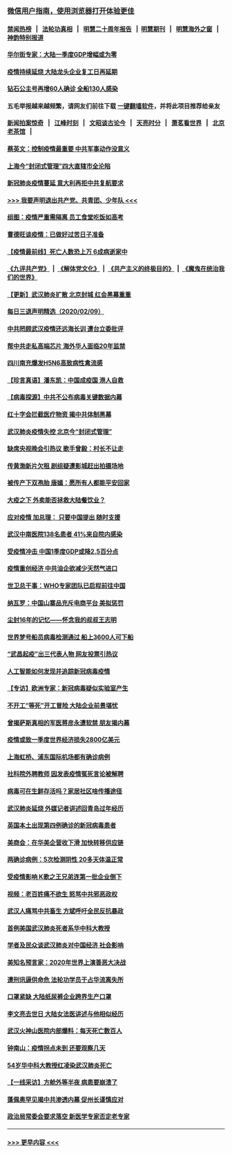 ### [微信用户指南，使用浏览器打开体验更佳](https://github.com/gfw-breaker/banned-news1/blob/master/indexes/wechat-guide.md?t=0)
#### [禁闻热榜](热点新闻.md?t=0)  &nbsp;&nbsp;|&nbsp;&nbsp; [法轮功真相](https://github.com/gfw-breaker/truth/blob/master/README.md?t=0) &nbsp;&nbsp;|&nbsp;&nbsp; [明慧二十周年报告](https://github.com/gfw-breaker/mh-reports/blob/master/README.md?t=0) &nbsp;&nbsp;|&nbsp;&nbsp;[明慧期刊](https://github.com/gfw-breaker/mh-qikan) &nbsp;&nbsp;|&nbsp;&nbsp; [明慧海外之窗](https://github.com/gfw-breaker/mh-news/blob/master/README.md?t=0) &nbsp;&nbsp;|&nbsp;&nbsp; [神韵特别报道](https://github.com/gfw-breaker/mh-news/blob/master/shenyun.md?t=0)
#### [华尔街专家：大陆一季度GDP增幅或为零](../pages/nsc413/n11857352.md?t=02101611) 
#### [疫情持续延烧 大陆龙头企业复工日再延期](../pages/nsc413/n11857327.md?t=02101611) 
#### [钻石公主号再增60人确诊 全船130人感染](../pages/nsc413/n11857366.md?t=02101611) 
#### 五毛举报越来越频繁，请网友们前往下载 [一键翻墙软件](https://github.com/gfw-breaker/ssr-accounts)，并将此项目推荐给亲友
#### [新闻拍案惊奇](https://github.com/gfw-breaker/banned-news1/blob/master/pages/link4.md) &nbsp;&nbsp;|&nbsp;&nbsp; [江峰时刻](https://github.com/gfw-breaker/banned-news1/blob/master/pages/link4.md) &nbsp;&nbsp;|&nbsp;&nbsp; [文昭谈古论今](https://github.com/gfw-breaker/banned-news1/blob/master/pages/link4.md) &nbsp;&nbsp;|&nbsp;&nbsp; [天亮时分](https://github.com/gfw-breaker/banned-news1/blob/master/pages/link4.md) &nbsp;&nbsp;|&nbsp;&nbsp; [萧茗看世界](https://github.com/gfw-breaker/banned-news1/blob/master/pages/link4.md) &nbsp;&nbsp;|&nbsp;&nbsp; [北京老茶馆](https://github.com/gfw-breaker/banned-news1/blob/master/pages/link4.md) &nbsp;&nbsp;|&nbsp;&nbsp; 
#### [蔡英文：控制疫情最重要 中共军事动作没意义](../pages/nsc413/n11857748.md?t=02101611) 
#### [上海今“封闭式管理”四大直辖市全沦陷](../pages/nsc413/n11857386.md?t=02101611) 
#### [新冠肺炎疫情蔓延 意大利再拒中共复航要求](../pages/nsc413/n11857200.md?t=02101611) 
#### [>>> 我要声明退出共产党、共青团、少年队 <<<](https://github.com/begood0513/goodnews/blob/master/quit/letter.md) 
#### [组图：疫情严重需隔离 员工食堂吃饭如高考](../pages/nsc413/n11857159.md?t=02101611) 
#### [曹德旺谈疫情：已做好过苦日子准备](../pages/nsc413/n11856788.md?t=02101611) 
#### [【疫情最前线】死亡人数恐上万 6成病逝家中](../pages/nsc413/n11856687.md?t=02101611) 
#### [《九评共产党》](https://github.com/begood0513/9ping.md/blob/master/README.md) &nbsp;|&nbsp; [《解体党文化》](../../../../jtdwh.md/blob/master/README.md)  &nbsp;|&nbsp; [《共产主义的终极目的》](../../../../gczydzjmd.md/blob/master/README.md) &nbsp;|&nbsp; [《魔鬼在统治我们的世界》](../../../../mgztzwmdsj.md/blob/master/README.md) 
#### [【更新】武汉肺炎扩散 北京封城 红会黑幕重重](../pages/nsc413/n11801312.md?t=02101611) 
#### [每日三退声明精选（2020/02/09）](../pages/nsc413/n11857295.md?t=02101611) 
#### [中共罔顾武汉疫情还远海长训 遭台立委批评](../pages/nsc413/n11857074.md?t=02101611) 
#### [帮中共走私高端芯片 海外华人面临20年监禁](../pages/nsc413/n11855016.md?t=02101611) 
#### [四川南充爆发H5N6高致病性禽流感](../pages/nsc413/n11857116.md?t=02101611) 
#### [【珍言真语】潘东凯：中国成疫国 港人自救](../pages/nsc413/n11856962.md?t=02101611) 
#### [【病毒探源】中共不公布病毒关键数据内幕](../pages/nsc413/n11856584.md?t=02101611) 
#### [红十字会拦截医疗物资 揭中共体制黑幕](../pages/nsc413/n11856750.md?t=02101611) 
#### [武汉肺炎疫情失控 北京今“封闭式管理”](../pages/nsc413/n11856829.md?t=02101611) 
#### [缺席央视晚会引热议 歌手曾毅：村长不让走](../pages/nsc413/n11856280.md?t=02101611) 
#### [传黄渤新片欠租 剧组疑遭影城赶出拍摄场地](../pages/nsc413/n11856400.md?t=02101611) 
#### [被传产下双孢胎 唐嫣：愿所有人都能平安回家](../pages/nsc413/n11856505.md?t=02101611) 
#### [大疫之下 外卖能否拯救大陆餐饮业？](../pages/nsc413/n11856686.md?t=02101611) 
#### [应对疫情 加总理： 只要中国提出 随时支援](../pages/nsc413/n11856600.md?t=02101611) 
#### [武汉中南医院138名患者 41%来自院内感染](../pages/nsc413/n11856688.md?t=02101611) 
#### [受疫情冲击 中国1季度GDP或降2.5百分点](../pages/nsc413/n11856571.md?t=02101611) 
#### [疫情重创经济 中共油企欲减少天然气进口](../pages/nsc413/n11856437.md?t=02101611) 
#### [世卫总干事：WHO专家团队已启程前往中国](../pages/nsc413/n11856612.md?t=02101611) 
#### [纳瓦罗：中国山寨品充斥电商平台 美拟惩罚](../pages/nsc413/n11856440.md?t=02101611) 
#### [尘封16年的记忆——怀念我的叔叔王志明](../pages/nsc413/n11856459.md?t=02101611) 
#### [世界梦号船员病毒检测通过 船上3600人可下船](../pages/nsc413/n11856520.md?t=02101611) 
#### [“武昌起疫”出三代表人物 网友投票引热议](../pages/nsc413/n11856402.md?t=02101611) 
#### [人工智能如何发现并追踪新冠病毒疫情](../pages/nsc413/n11856398.md?t=02101611) 
#### [【专访】欧洲专家：新冠病毒疑似实验室产生](../pages/nsc413/n11856378.md?t=02101611) 
#### [不开工“等死”开工冒险 大陆企业前景堪忧](../pages/nsc413/n11856312.md?t=02101611) 
#### [曾揭萨斯真相的军医蒋彦永遭软禁 朋友揭内幕](../pages/nsc413/n11856342.md?t=02101611) 
#### [疫情或致一季度世界经济损失2800亿美元](../pages/nsc413/n11855639.md?t=02101611) 
#### [上海虹桥、浦东国际机场都有确诊病例](../pages/nsc413/n11856262.md?t=02101611) 
#### [社科院外聘教师 因发表疫情冤死言论被解聘](../pages/nsc413/n11856129.md?t=02101611) 
#### [病毒可在生鲜存活吗？家居社区啥传播途径](../pages/nsc413/n11856279.md?t=02101611) 
#### [武汉肺炎延烧 外媒记者讲述回青岛过年经历](../pages/nsc413/n11856159.md?t=02101611) 
#### [英国本土出现第四例确诊的新冠病毒患者](../pages/nsc413/n11855930.md?t=02101611) 
#### [美商会：在华美企营收下滑 加快转移供应链](../pages/nsc413/n11855334.md?t=02101611) 
#### [两确诊病例：5次检测阴性 20多天体温正常](../pages/nsc413/n11855576.md?t=02101611) 
#### [受疫情影响 K歌之王兄弟连第一批企业倒下](../pages/nsc413/n11855001.md?t=02101611) 
#### [视频：老百姓痛不欲生 怒骂中共邪恶政权](../pages/nsc413/n11855080.md?t=02101611) 
#### [武汉人痛骂中共畜生 方斌呼吁全民反抗暴政](../pages/nsc413/n11855386.md?t=02101611) 
#### [首例美国武汉肺炎死者系华中科大教授](../pages/nsc413/n11855500.md?t=02101611) 
#### [学者及民众谈武汉肺炎对中国经济 社会影响](../pages/nsc413/n11855475.md?t=02101611) 
#### [美知名预言家：2020年世界上演善恶大决战](../pages/nsc413/n11855418.md?t=02101611) 
#### [遭刑讯逼供命危 法轮功学员于占华流离失所](../pages/nsc413/n11853979.md?t=02101611) 
#### [口罩紧缺 大陆纸尿裤企业跨界生产口罩](../pages/nsc413/n11854879.md?t=02101611) 
#### [李文亮去世日 大陆女法医讲述与他相似经历](../pages/nsc413/n11855213.md?t=02101611) 
#### [武汉火神山医院内部爆料：每天死亡数百人](../pages/nsc413/n11855017.md?t=02101611) 
#### [钟南山：疫情拐点未到 还要观察几天](../pages/nsc413/n11854504.md?t=02101611) 
#### [54岁华中科大教授红凌染武汉肺炎死亡](../pages/nsc413/n11854889.md?t=02101611) 
#### [【一线采访】方舱外等半夜 病患要崩溃了](../pages/nsc413/n11854786.md?t=02101611) 
#### [蓬佩奥罕见揭中共渗透内幕 促州长谨慎应对](../pages/nsc413/n11854685.md?t=02101611) 
#### [政治局常委会要求落空 新医学专家否定老专家](../pages/nsc413/n11852540.md?t=02101611) 

----
#### [ >>> 更早内容 <<< ](../indexes/nsc413-earlier.md)
